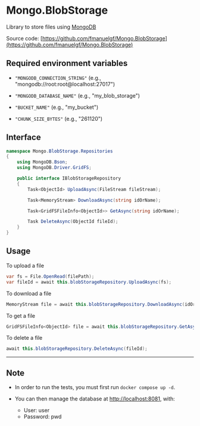 # Mongo.BlobStorage

Library to store files using [MongoDB](https://www.Mongo.com)

Source code: [https://github.com/fmanuelgf/Mongo.BlobStorage](https://github.com/fmanuelgf/Mongo.BlobStorage)

##  Required environment variables

- `"MONGODB_CONNECTION_STRING"` (e.g., "mongodb://root:root@localhost:27017")

- `"MONGODB_DATABASE_NAME"` (e.g., "my_blob_storage")

- `"BUCKET_NAME"` (e.g., "my_bucket")

- `"CHUNK_SIZE_BYTES"` (e.g., "261120")


## Interface

```C#
namespace Mongo.BlobStorage.Repositories
{
    using MongoDB.Bson;
    using MongoDB.Driver.GridFS;

    public interface IBlobStorageRepository
    {
        Task<ObjectId> UploadAsync(FileStream fileStream);

        Task<MemoryStream> DownloadAsync(string idOrName);

        Task<GridFSFileInfo<ObjectId>> GetAsync(string idOrName);

        Task DeleteAsync(ObjectId fileId);
    }
}
```

## Usage

To upload a file

```C#
var fs = File.OpenRead(filePath);
var fileId = await this.blobStorageRepository.UploadAsync(fs);
```

To download a file

```C#
MemoryStream file = await this.blobStorageRepository.DownloadAsync(idOrName);
```

To get a file

```C#
GridFSFileInfo<ObjectId> file = await this.blobStorageRepository.GetAsync(idOrName);
```

To delete a file

```C#
await this.blobStorageRepository.DeleteAsync(fileId);
````

<hr>

## Note

- In order to run the tests, you must first run `docker compose up -d`.

- You can then manage the database at [http://localhost:8081](http://localhost:8081), with:
    - User: user
    - Password: pwd